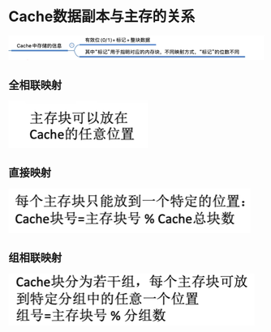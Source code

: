 


# Cache数据副本与主存的关系
![输入图片说明](/imgs/2025-08-10/0CoEYzB76t8nPFar.png)
## 全相联映射
![输入图片说明](/imgs/2025-08-10/LruEuiWhxiE4I6WK.png)
## 直接映射
![输入图片说明](/imgs/2025-08-10/flACMgM6wO1XCgjB.png)
## 组相联映射
![输入图片说明](/imgs/2025-08-10/jfE82GOwF2RDP3LG.png)
<!--stackedit_data:
eyJoaXN0b3J5IjpbLTExOTMwNDE1NTIsMTExMzI5MDMyN119
-->